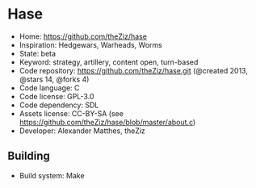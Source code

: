 # Hase

- Home: https://github.com/theZiz/hase
- Inspiration: Hedgewars, Warheads, Worms
- State: beta
- Keyword: strategy, artillery, content open, turn-based
- Code repository: https://github.com/theZiz/hase.git (@created 2013, @stars 14, @forks 4)
- Code language: C
- Code license: GPL-3.0
- Code dependency: SDL
- Assets license: CC-BY-SA (see https://github.com/theZiz/hase/blob/master/about.c)
- Developer: Alexander Matthes, theZiz

## Building

- Build system: Make
